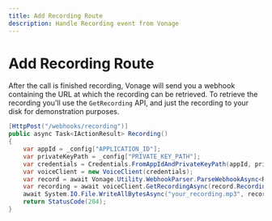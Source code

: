 ```yaml
---
title: Add Recording Route
description: Handle Recording event from Vonage
---
```


# Add Recording Route

After the call is finished recording, Vonage will send you a webhook containing the URL at which the recording can be retrieved. To retrieve the recording you'll use the `GetRecording` API, and just the recording to your disk for demonstration purposes.

```csharp
[HttpPost("/webhooks/recording")]
public async Task<IActionResult> Recording()
{
    var appId = _config["APPLICATION_ID"];
    var privateKeyPath = _config["PRIVATE_KEY_PATH"];
    var credentials = Credentials.FromAppIdAndPrivateKeyPath(appId, privateKeyPath);
    var voiceClient = new VoiceClient(credentials);
    var record = await Vonage.Utility.WebhookParser.ParseWebhookAsync<Record>(Request.Body, Request.ContentType);
    var recording = await voiceClient.GetRecordingAsync(record.RecordingUrl);
    await System.IO.File.WriteAllBytesAsync("your_recording.mp3", recording.ResultStream);
    return StatusCode(204);
}
```
